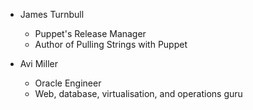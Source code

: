 * James Turnbull
  - Puppet's Release Manager
  - Author of Pulling Strings with Puppet

* Avi Miller
  - Oracle Engineer
  - Web, database, virtualisation, and operations guru
